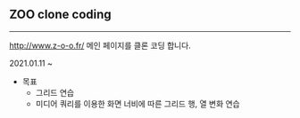 ## ZOO clone coding

---

http://www.z-o-o.fr/ 메인 페이지를 클론 코딩 합니다.

2021.01.11 ~

- 목표
  - 그리드 연습
  - 미디어 쿼리를 이용한 화면 너비에 따른 그리드 행, 열 변화 연습
